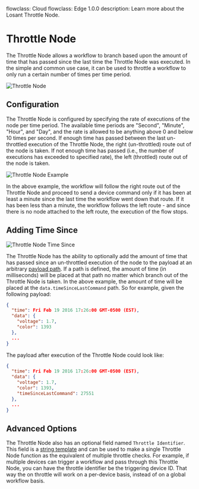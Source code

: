 flowclass: Cloud
flowclass: Edge 1.0.0
description: Learn more about the Losant Throttle Node.

# Throttle Node

The Throttle Node allows a workflow to branch based upon the amount of time that has passed since the last time the Throttle Node was executed. In the simple and common use case, it can be used to throttle a workflow to only run a certain number of times per time period.

![Throttle Node](/images/workflows/logic/throttle-node.png "Throttle Node")

## Configuration

The Throttle Node is configured by specifying the rate of executions of the node per time period. The available time periods are "Second", "Minute", "Hour", and "Day", and the rate is allowed to be anything above 0 and below 10 times per second. If enough time has passed between the last un-throttled execution of the Throttle Node, the right (un-throttled) route out of the node is taken. If not enough time has passed (i.e., the number of executions has exceeded to specified rate), the left (throttled) route out of the node is taken.

![Throttle Node Example](/images/workflows/logic/throttle-node-example.png "Throttle Node Example")

In the above example, the workflow will follow the right route out of the Throttle Node and proceed to send a device command only if it has been at least a minute since the last time the workflow went down that route. If it has been less than a minute, the workflow follows the left route - and since there is no node attached to the left route, the execution of the flow stops.

## Adding Time Since

![Throttle Node Time Since](/images/workflows/logic/throttle-node-time-since.png "Throttle Node Time Since")

The Throttle Node has the ability to optionally add the amount of time that has passed since an un-throttled execution of the node to the payload at an arbitrary [payload path](/workflows/accessing-payload-data/#payload-paths). If a path is defined, the amount of time (in milliseconds) will be placed at that path no matter which branch out of the Throttle Node is taken. In the above example, the amount of time will be placed at the `data.timeSinceLastCommand` path. So for example, given the following payload:

```json
{
  "time": Fri Feb 19 2016 17:26:00 GMT-0500 (EST),
  "data": {
    "voltage": 1.7,
    "color": 1393
  },
  ...
}
```

The payload after execution of the Throttle Node could look like:

```json
{
  "time": Fri Feb 19 2016 17:26:00 GMT-0500 (EST),
  "data": {
    "voltage": 1.7,
    "color": 1393,
    "timeSinceLastCommand": 27551
  },
  ...
}
```

## Advanced Options

The Throttle Node also has an optional field named `Throttle Identifier`. This field is a [string template](/workflows/accessing-payload-data/#string-templates) and can be used to make a single Throttle Node function as the equivalent of multiple throttle checks. For example, if multiple devices can trigger a workflow and pass through this Throttle Node, you can have the throttle identifier be the triggering device ID. That way the on throttle will work on a per-device basis, instead of on a global workflow basis.
